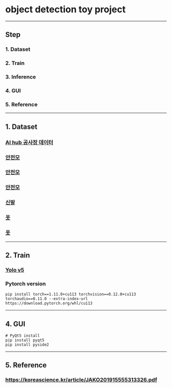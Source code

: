 # object detection toy project

<hr>

## Step

### 1. Dataset
### 2. Train
### 3. Inference
### 4. GUI
### 5. Reference


<hr>

## 1. Dataset
### [AI hub 공사장 데이터](https://aihub.or.kr/aihubdata/data/view.do?currMenu=115&topMenu=100&dataSetSn=163)
### [안전모](https://universe.roboflow.com/roboflow-universe-projects/hard-hats-fhbh5/dataset/4/images/?split=train)
### [안전모](https://universe.roboflow.com/roboflow-universe-projects/personal-protective-equipment-combined-model/browse?queryText=class%3ANO-Hardhat&pageSize=50&startingIndex=500&browseQuery=true)
### [안전모](https://public.roboflow.com/object-detection/hard-hat-workers)
### [신발](https://aihub.or.kr/aihubdata/data/view.do?currMenu=115&topMenu=100&dataSetSn=163)
### [옷](https://universe.roboflow.com/yamin-thwe-weurg/e-commerce-puyv6/browse?queryText=&pageSize=50&startingIndex=300&browseQuery=true)
### [옷](https://universe.roboflow.com/zhang-ya-ying/clothes-detect-fevqm/browse?queryText=&pageSize=50&startingIndex=150&browseQuery=true)

<hr>

## 2. Train
### [Yolo v5](https://github.com/ultralytics/yolov5)
### Pytorch version
```
pip install torch==1.11.0+cu113 torchvision==0.12.0+cu113 torchaudio==0.11.0 --extra-index-url https://download.pytorch.org/whl/cu113
```

<hr>

## 4. GUI

```
# PyQt5 install
pip install pyqt5
pip install pyside2
```

<hr>

## 5. Reference

### https://koreascience.kr/article/JAKO201915555313326.pdf
